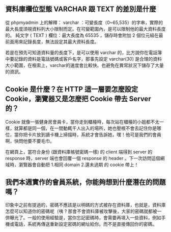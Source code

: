 ## 資料庫欄位型態 VARCHAR 跟 TEXT 的差別是什麼
從 phpmyadmin 上的解釋：
varchar ：可變長度（0~65,535）的字串，實際的最大長度須視資料列大小限制而定。在可變範圍內，是可以限制他的最大資料長度的。
純文字 ( TEXT ) 欄位：最大長度為 65535 ，儲存時會附加 2 個位元組在最前面用來記錄長度，無法設定其最大資料長度。

若是在預先可知道資料量的長度下，是可以使用 varchar 的，比方說你在電話簿中要記錄的資料是電話號碼或客戶名字，那事先設定 varchar(30) 是合理的資料大小範圍，在檢索上，varchar的速度會比較快。也避免在異常狀況下儲存了大量的資訊。
## Cookie 是什麼？在 HTTP 這一層要怎麼設定 Cookie，瀏覽器又是怎麼把 Cookie 帶去 Server 的？
Cookie 就像一張健身房會員卡，當你走到櫃檯時，每次站在櫃檯的小姐都不太一樣，就算都是同一個，在一間動輒千人出入的場所，她也壓根不會去記住你是哪位，當你把卡片放到讀卡機上掃描時，系統才會告訴她，嘿！他可是我們的會員啊，快問他要不要毛巾。

在網頁上，當符合身份 (跟資料庫帳號密碼一樣) 的 client 端得到 server 的 response 時，server 端也會回覆一個 response 的 header 。下一次訪問這個網域時，瀏覽器會自動把 1.相同 domain 2.還未過期 的 cookie 帶上！

## 我們本週實作的會員系統，你能夠想到什麼潛在的問題嗎？

印象中之前有提過的，密碼不應該是以明碼的方式被存在資料庫，也就是，資料庫怎麼可以知道你的密碼呢（咦 ? 那會不會資料庫被攻擊後，大家的密碼就都被一併曝光了。一般的使用經驗是，當你忘記密碼時，會需要再填入一些資料，例如手機或電話，系統再傳送重新設定密碼的網址給你。而不是直接傳回你的密碼。
